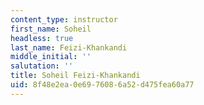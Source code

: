 ```yaml
---
content_type: instructor
first_name: Soheil
headless: true
last_name: Feizi-Khankandi
middle_initial: ''
salutation: ''
title: Soheil Feizi-Khankandi
uid: 8f48e2ea-0e69-7608-6a52-d475fea60a77
---
```


